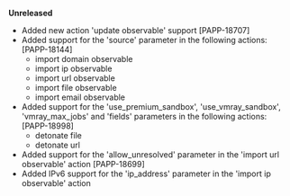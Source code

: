 **Unreleased**
* Added new action 'update observable' support [PAPP-18707]
* Added support for the 'source' parameter in the following actions: [PAPP-18144]
    + import domain observable
    + import ip observable
    + import url observable
    + import file observable
    + import email observable
* Added support for the 'use_premium_sandbox', 'use_vmray_sandbox', 'vmray_max_jobs' and 'fields' parameters in the following actions: [PAPP-18998]
    + detonate file
    + detonate url
* Added support for the 'allow_unresolved' parameter in the 'import url observable' action [PAPP-18699]
* Added IPv6 support for the 'ip_address' parameter in the 'import ip observable' action
